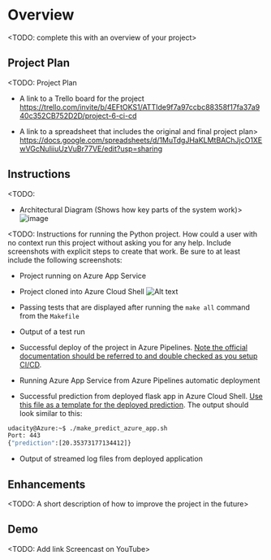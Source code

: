 # Overview

<TODO: complete this with an overview of your project>

## Project Plan
<TODO: Project Plan

* A link to a Trello board for the project
https://trello.com/invite/b/4EFtOKS1/ATTIde9f7a97ccbc88358f17fa37a940c352CB752D2D/project-6-ci-cd

* A link to a spreadsheet that includes the original and final project plan>
https://docs.google.com/spreadsheets/d/1MuTdgJHaKLMtBAChJjcO1XEwVGcNuIiiuUzVuBr77VE/edit?usp=sharing

## Instructions

<TODO:  
* Architectural Diagram (Shows how key parts of the system work)>
![image](udacityproject6/Screenshots/Architecture.jpg)

<TODO:  Instructions for running the Python project.  How could a user with no context run this project without asking you for any help.  Include screenshots with explicit steps to create that work. Be sure to at least include the following screenshots:

* Project running on Azure App Service

* Project cloned into Azure Cloud Shell
![Alt text](udacityproject6/Screenshots/Clone_repo.png?raw=true "Optional Title")

* Passing tests that are displayed after running the `make all` command from the `Makefile`

* Output of a test run

* Successful deploy of the project in Azure Pipelines.  [Note the official documentation should be referred to and double checked as you setup CI/CD](https://docs.microsoft.com/en-us/azure/devops/pipelines/ecosystems/python-webapp?view=azure-devops).

* Running Azure App Service from Azure Pipelines automatic deployment

* Successful prediction from deployed flask app in Azure Cloud Shell.  [Use this file as a template for the deployed prediction](https://github.com/udacity/nd082-Azure-Cloud-DevOps-Starter-Code/blob/master/C2-AgileDevelopmentwithAzure/project/starter_files/flask-sklearn/make_predict_azure_app.sh).
The output should look similar to this:

```bash
udacity@Azure:~$ ./make_predict_azure_app.sh
Port: 443
{"prediction":[20.35373177134412]}
```

* Output of streamed log files from deployed application

> 

## Enhancements

<TODO: A short description of how to improve the project in the future>

## Demo 

<TODO: Add link Screencast on YouTube>


